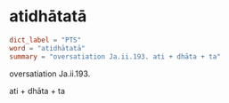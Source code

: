 # atidhātatā

``` toml
dict_label = "PTS"
word = "atidhātatā"
summary = "oversatiation Ja.ii.193. ati + dhāta + ta"
```

oversatiation Ja.ii.193.

ati \+ dhāta \+ ta

